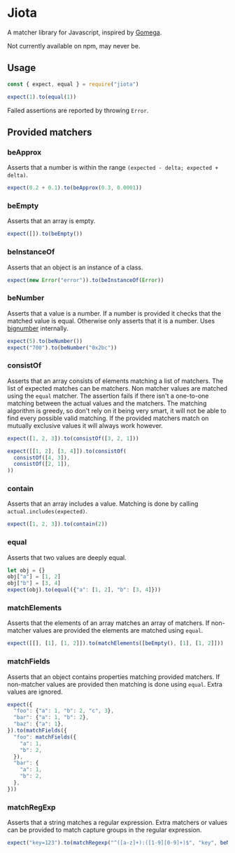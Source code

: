 # Jiota

A matcher library for Javascript, inspired by [Gomega](https://onsi.github.io/gomega/).

Not currently available on npm, may never be.

## Usage

```js
const { expect, equal } = require("jiota")

expect(1).to(equal(1))
```

Failed assertions are reported by throwing `Error`.

## Provided matchers

### beApprox

Asserts that a number is within the range `(expected - delta; expected + delta)`.

```js
expect(0.2 + 0.1).to(beApprox(0.3, 0.0001))
```
### beEmpty

Asserts that an array is empty.

```js
expect([]).to(beEmpty())
```

### beInstanceOf

Asserts that an object is an instance of a class.

```js
expect(new Error("error")).to(beInstanceOf(Error))
```

### beNumber

Asserts that a value is a number. If a number is provided it checks that the matched value is equal.
Otherwise only asserts that it is a number. Uses
[bignumber](https://mikemcl.github.io/bignumber.js/) internally.

```js
expect(5).to(beNumber())
expect("700").to(beNumber("0x2bc"))
```

### consistOf

Asserts that an array consists of elements matching a list of matchers. The list of expected matches
can be matchers. Non matcher values are matched using the `equal` matcher. The assertion fails if
there isn't a one-to-one matching between the actual values and the matchers. The matching algorithm
is greedy, so don't rely on it being very smart, it will not be able to find every possible valid
matching. If the provided matchers match on mutually exclusive values it will always work however.

```js
expect([1, 2, 3]).to(consistOf([3, 2, 1]))

expect([[1, 2], [3, 4]]).to(consistOf(
  consistOf([4, 3]),
  consistOf([2, 1]),
))
```

### contain

Asserts that an array includes a value. Matching is done by calling `actual.includes(expected)`.

```js
expect([1, 2, 3]).to(contain(2))
```

### equal

Asserts that two values are deeply equal.

```js
let obj = {}
obj["a"] = [1, 2]
obj["b"] = [3, 4]
expect(obj).to(equal({"a": [1, 2], "b": [3, 4]}))
```

### matchElements

Asserts that the elements of an array matches an array of matchers. If non-matcher values are
provided the elements are matched using `equal`.

```js
expect([[], [1], [1, 2]]).to(matchElements([beEmpty(), [1], [1, 2]]))
```

### matchFields

Asserts that an object contains properties matching provided matchers. If non-matcher values are
provided then matching is done using `equal`. Extra values are ignored.

```js
expect({
  "foo": {"a": 1, "b": 2, "c", 3},
  "bar": {"a": 1, "b": 2},
  "baz": {"a": 1},
}).to(matchFields({
  "foo": matchFields({
    "a": 1,
    "b": 2,
  }),
  "bar": {
    "a": 1,
    "b": 2,
  },
}))
```

### matchRegExp

Asserts that a string matches a regular expression. Extra matchers or values can be provided to
match capture groups in the regular expression.

```js
expect("key=123").to(matchRegexp("^([a-z]+):([1-9][0-9]+)$", "key", beNumber(123)))
```
